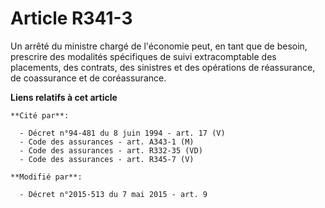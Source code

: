 # Article R341-3

Un arrêté du ministre chargé de l'économie peut, en tant que de besoin, prescrire des modalités spécifiques de suivi
extracomptable des placements, des contrats, des sinistres et des opérations de réassurance, de coassurance et de
coréassurance.

**Liens relatifs à cet article**

	**Cité par**:

	  - Décret n°94-481 du 8 juin 1994 - art. 17 (V)
	  - Code des assurances - art. A343-1 (M)
	  - Code des assurances - art. R332-35 (VD)
	  - Code des assurances - art. R345-7 (V)

	**Modifié par**:

	  - Décret n°2015-513 du 7 mai 2015 - art. 9
